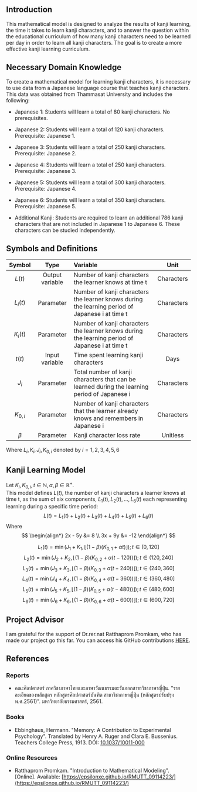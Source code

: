 ## Introduction
This mathematical model is designed to analyze the results of kanji learning, the time it takes to learn kanji characters, and to answer the question within the educational curriculum of how many kanji characters need to be learned per day in order to learn all kanji characters. The goal is to create a more effective kanji learning curriculum.

## Necessary Domain Knowledge
To create a mathematical model for learning kanji characters, it is necessary to use data from a Japanese language course that teaches kanji characters. This data was obtained from Thammasat University and includes the following:
* Japanese 1: Students will learn a total of 80 kanji characters. No prerequisites.

* Japanese 2: Students will learn a total of 120 kanji characters. Prerequisite: Japanese 1.

* Japanese 3: Students will learn a total of 250 kanji characters. Prerequisite: Japanese 2.

* Japanese 4: Students will learn a total of 250 kanji characters. Prerequisite: Japanese 3.

* Japanese 5: Students will learn a total of 300 kanji characters. Prerequisite: Japanese 4.

* Japanese 6: Students will learn a total of 350 kanji characters. Prerequisite: Japanese 5.

* Additional Kanji: Students are required to learn an additional 786 kanji characters that are not included in Japanese 1 to Japanese 6. These characters can be studied independently.

## Symbols and Definitions
Symbol | Type | Variable | Unit
| :---: | :---: | :--- | :---:
$L(t)$  | Output variable | Number of kanji characters the learner knows at time t | Characters
$L_i(t)$  | Parameter | Number of kanji characters the learner knows during the learning period of Japanese i at time t | Characters
$K_i(t)$  | Parameter | Number of kanji characters the learner knows during the learning period of Japanese i at time t | Characters
$t(t)$  | Input variable | Time spent learning kanji characters | Days
$J_i$  | Parameter | Total number of kanji characters that can be learned during the learning period of Japanese i | Characters
$K_{0,i}$  | Parameter | Number of kanji characters that the learner already knows and remembers in Japanese i | Characters
$β$  | Parameter | Kanji character loss rate | Unitless

Where $L_i, K_i, J_i, K_{0,i}$ denoted by $i = 1,2,3,4,5,6$

## Kanji Learning Model
Let $K_i , K_{0,i} , t \in \mathbb{N} , \alpha , \beta \in \mathbb{R}^+$. <br>
This model defines $L(t)$, the number of kanji characters a learner knows at time t, as the sum of six components, $L_1(t),L_2(t),...,L_6(t)$ each representing learning during a specific time period:
$$L(t) = L_1(t) + L_2(t) + L_3(t) + L_4(t) + L_5(t) + L_6(t)$$
Where
$$
\begin{align*} 
2x - 5y &=  8 \\ 
3x + 9y &=  -12
\end{align*}
$$

$$L_1(t) = \min(J_1 + K_1, \left\lfloor (1 - \beta)(K_{0,1} + \alpha{t}) \right\rfloor)  ; t \in (0,120]$$
$$L_2(t) = \min(J_2 + K_2, \left\lfloor (1 - \beta)(K_{0,2} + \alpha{(t - 120)}) \right\rfloor)  ; t \in (120,240]$$
$$L_3(t) = \min(J_3 + K_3, \left\lfloor (1 - \beta)(K_{0,3} + \alpha{(t - 240)}) \right\rfloor)  ; t \in (240,360]$$
$$L_4(t) = \min(J_4 + K_4, \left\lfloor (1 - \beta)(K_{0,4} + \alpha{(t - 360)}) \right\rfloor)  ; t \in (360,480]$$
$$L_5(t) = \min(J_5 + K_5, \left\lfloor (1 - \beta)(K_{0,5} + \alpha{(t - 480)}) \right\rfloor)  ; t \in (480,600]$$
$$L_6(t) = \min(J_6 + K_6, \left\lfloor (1 - \beta)(K_{0,6} + \alpha{(t - 600)}) \right\rfloor)  ; t \in (600,720]$$
## Project Advisor
I am grateful for the support of Dr.rer.nat Ratthaprom Promkam, who has made our project go this far. You can access his GitHub contributions [HERE](https://github.com/epsilonxe).

## References

### Reports
- คณะศิลปศาสตร์ ภาควิชาภาษาไทยและภาษาวัฒนธรรมตะวันออกสาขาวิชาภาษาญี่ปุ่น. "รายละเอียดของหลักสูตร หลักสูตรศิลปศาสตร์บันฑิต สาขาวิชาภาษาญี่ปุ่น (หลักสูตรปรับปรุง พ.ศ.2561)". มหาวิทยาลัยธรรมศาสตร์, 2561.

### Books
- Ebbinghaus, Hermann. "Memory: A Contribution to Experimental Psychology". Translated by Henry A. Ruger and Clara E. Bussenius. Teachers College Press, 1913. DOI: [10.1037/10011-000](https://doi.org/10.1037/10011-000)

### Online Resources
- Ratthaprom Promkam. "Introduction to Mathematical Modeling". [Online]. Available: [https://epsilonxe.github.io/RMUTT_09114223/](https://epsilonxe.github.io/RMUTT_09114223/)
